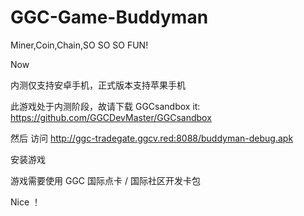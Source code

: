 # GGC-Game-Buddyman
Miner,Coin,Chain,SO SO SO FUN!

Now

内测仅支持安卓手机，正式版本支持苹果手机

此游戏处于内测阶段，故请下载 GGCsandbox it: https://github.com/GGCDevMaster/GGCsandbox

然后 访问 http://ggc-tradegate.ggcv.red:8088/buddyman-debug.apk

安装游戏

游戏需要使用 GGC 国际点卡 / 国际社区开发卡包

Nice ！
